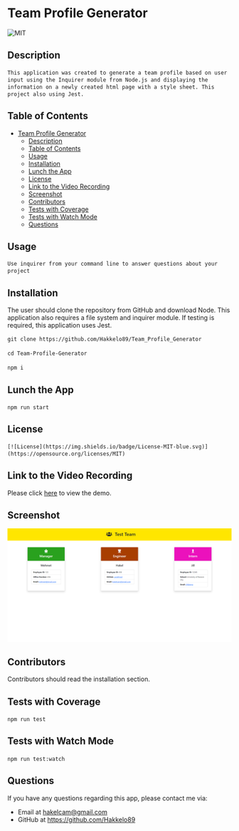 # Team Profile Generator

![MIT](https://img.shields.io/badge/license-MIT-green)

## Description

    This application was created to generate a team profile based on user input using the Inquirer module from Node.js and displaying the information on a newly created html page with a style sheet. This project also using Jest.

## Table of Contents

- [Team Profile Generator](#team-profile-generator)
  - [Description](#description)
  - [Table of Contents](#table-of-contents)
  - [Usage](#usage)
  - [Installation](#installation)
  - [Lunch the App](#lunch-the-app)
  - [License](#license)
  - [Link to the Video Recording](#link-to-the-video-recording)
  - [Screenshot](#screenshot)
  - [Contributors](#contributors)
  - [Tests with Coverage](#tests-with-coverage)
  - [Tests with Watch Mode](#tests-with-watch-mode)
  - [Questions](#questions)

## Usage

    Use inquirer from your command line to answer questions about your project

## Installation

The user should clone the repository from GitHub and download Node. This application also requires a file system and inquirer module. If testing is required, this application uses Jest.

```
git clone https://github.com/Hakkelo89/Team_Profile_Generator

cd Team-Profile-Generator

npm i
```

## Lunch the App

`npm run start`

## License

    [![License](https://img.shields.io/badge/License-MIT-blue.svg)](https://opensource.org/licenses/MIT)

## Link to the Video Recording

Please click [here](https://drive.google.com/file/d/1W3ecGNMnWNTUTq99wvG_OVguJLH746CO/view) to view the demo.

## Screenshot

![Team Profile Generator Live Screenshot](./img/screenshot1.png)

## Contributors

Contributors should read the installation section.

## Tests with Coverage

`npm run test`

## Tests with Watch Mode

`npm run test:watch`

## Questions

If you have any questions regarding this app, please contact me via:

- Email at hakelcam@gmail.com
- GitHub at <https://github.com/Hakkelo89>
